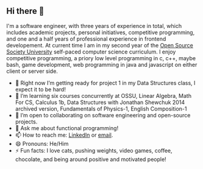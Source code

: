 <!--
**edcedcedcedc/edcedcedcedc** is a ✨ _special_ ✨ repository because its `README.md` (this file) appears on your GitHub profile.

Here are some ideas to get you started:

- 🔭 I’m currently working on ...
- 🌱 I’m currently learning ...
- 👯 I’m looking to collaborate on ...
- 🤔 I’m looking for help with ...
- 💬 Ask me about ...
- 📫 How to reach me: ...
- 😄 Pronouns: ...
- ⚡ Fun fact: ...
-->

## Hi there 👋  

I'm a software engineer, with three years of experience in total, which includes academic projects, personal initiatives, competitive programming, and one and a half years of professional experience in frontend developement. At current time I am in my second year of the [Open Source Society University](https://github.com/edcedcedcedc/computer-science-curriculum-ossu) self-paced computer science curriculum. I enjoy competitive programming, a priory low level programming in c, c++, maybe bash, game development, web programming in java and javascript on either client or server side.

- 🔭 Right now I’m getting ready for project 1 in my Data Structures class, I expect it to be hard!
- 🌱 I’m learning six courses concurrently at OSSU, Linear Algebra, Math For CS, Calculus 1b, Data Structures with Jonathan Shewchuk 2014 archived version, Fundamentals of Physics-1, English Composition-1
- 👯 I’m open to collaborating on software engineering and open-source projects.
- 💬 Ask me about functional programming!
- 📫 How to reach me: [LinkedIn](https://www.linkedin.com/in/androranogajec/) or [email](mailto:ranogaet@gmail.com).
- 😄 Pronouns: He/Him
- ⚡ Fun facts: I love cats, pushing weights, video games, coffee, chocolate, and being around positive and motivated people!



